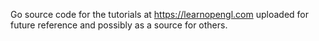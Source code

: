 Go source code for the tutorials at https://learnopengl.com uploaded for future reference and possibly as a source for others.